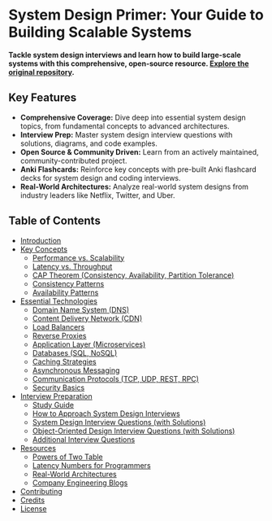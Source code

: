 # System Design Primer: Your Guide to Building Scalable Systems

**Tackle system design interviews and learn how to build large-scale systems with this comprehensive, open-source resource. [Explore the original repository](https://github.com/donnemartin/system-design-primer).**

## Key Features

*   **Comprehensive Coverage:** Dive deep into essential system design topics, from fundamental concepts to advanced architectures.
*   **Interview Prep:** Master system design interview questions with solutions, diagrams, and code examples.
*   **Open Source & Community Driven:** Learn from an actively maintained, community-contributed project.
*   **Anki Flashcards:** Reinforce key concepts with pre-built Anki flashcard decks for system design and coding interviews.
*   **Real-World Architectures:**  Analyze real-world system designs from industry leaders like Netflix, Twitter, and Uber.

## Table of Contents

*   [Introduction](#the-system-design-primer)
*   [Key Concepts](#index-of-system-design-topics)
    *   [Performance vs. Scalability](#performance-vs-scalability)
    *   [Latency vs. Throughput](#latency-vs-throughput)
    *   [CAP Theorem (Consistency, Availability, Partition Tolerance)](#cap-theorem)
    *   [Consistency Patterns](#consistency-patterns)
    *   [Availability Patterns](#availability-patterns)
*   [Essential Technologies](#index-of-system-design-topics)
    *   [Domain Name System (DNS)](#domain-name-system)
    *   [Content Delivery Network (CDN)](#content-delivery-network)
    *   [Load Balancers](#load-balancer)
    *   [Reverse Proxies](#reverse-proxy-web-server)
    *   [Application Layer (Microservices)](#application-layer)
    *   [Databases (SQL, NoSQL)](#database)
    *   [Caching Strategies](#cache)
    *   [Asynchronous Messaging](#asynchronism)
    *   [Communication Protocols (TCP, UDP, REST, RPC)](#communication)
    *   [Security Basics](#security)
*   [Interview Preparation](#study-guide)
    *   [Study Guide](#study-guide)
    *   [How to Approach System Design Interviews](#how-to-approach-a-system-design-interview-question)
    *   [System Design Interview Questions (with Solutions)](#system-design-interview-questions-with-solutions)
    *   [Object-Oriented Design Interview Questions (with Solutions)](#object-oriented-design-interview-questions-with-solutions)
    *   [Additional Interview Questions](#additional-system-design-interview-questions)
*   [Resources](#appendix)
    *   [Powers of Two Table](#powers-of-two-table)
    *   [Latency Numbers for Programmers](#latency-numbers-every-programmer-should-know)
    *   [Real-World Architectures](#real-world-architectures)
    *   [Company Engineering Blogs](#company-engineering-blogs)
*   [Contributing](#contributing)
*   [Credits](#credits)
*   [License](#license)